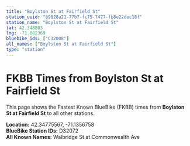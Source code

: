 ```yaml
---
title: "Boylston St at Fairfield St"
station_uuid: "89828a21-77b7-fc75-7477-fb8e22dec18f"
station_name: "Boylston St at Fairfield St"
lat: 42.348803
lng: -71.082369
bluebike_ids: ["C32008"]
all_names: ["Boylston St at Fairfield St"]
type: "station"
---
```


# FKBB Times from Boylston St at Fairfield St

This page shows the Fastest Known BlueBike (FKBB) times from **Boylston St at Fairfield St** to all other stations.

**Location:** 42.34775567, -71.1356758  
**BlueBike Station IDs:** D32072  
**All Known Names:** Walbridge St at Commonwealth Ave

